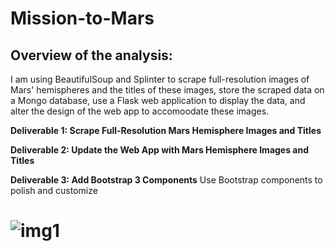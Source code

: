 # Mission-to-Mars

## Overview of the analysis:


I am using BeautifulSoup and Splinter to scrape full-resolution images of Mars' hemispheres and the titles of these images, store the scraped data on a Mongo database, use a Flask web application to display the data, and alter the design of the web app to accomoodate these images. 

**Deliverable 1: Scrape Full-Resolution Mars Hemisphere Images and Titles**

**Deliverable 2: Update the Web App with Mars Hemisphere Images and Titles**

**Deliverable 3: Add Bootstrap 3 Components**
Use Bootstrap components to polish and customize

# ![img1]()
